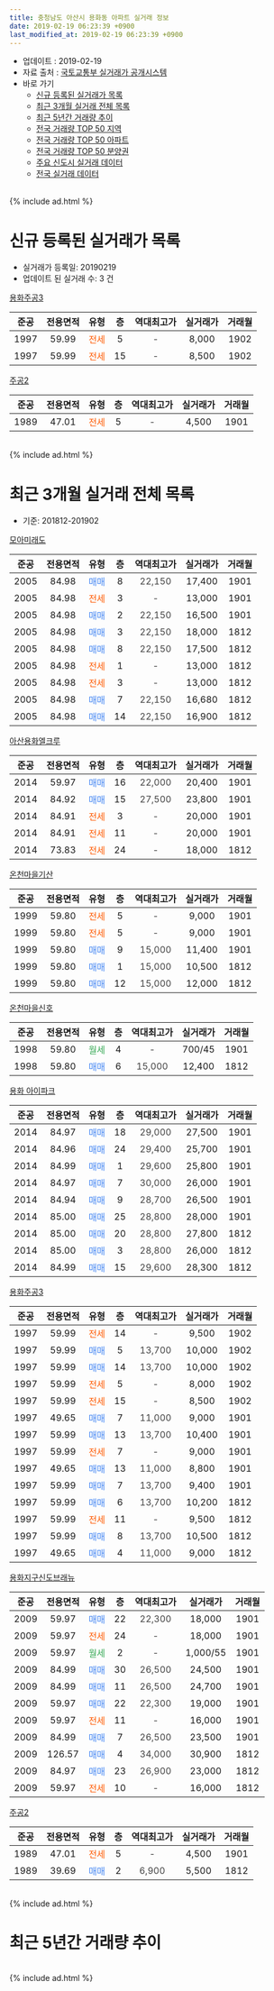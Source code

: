 ```yaml
---
title: 충청남도 아산시 용화동 아파트 실거래 정보
date: 2019-02-19 06:23:39 +0900
last_modified_at: 2019-02-19 06:23:39 +0900
---
```


* 업데이트 : 2019-02-19
* 자료 출처 : [국토교통부 실거래가 공개시스템](http://rt.molit.go.kr)
* 바로 가기
    * [신규 등록된 실거래가 목록](#신규-등록된-실거래가-목록)
    * [최근 3개월 실거래 전체 목록](#최근-3개월-실거래-전체-목록)
    * [최근 5년간 거래량 추이](#최근-5년간-거래량-추이)
    * [전국 거래량 TOP 50 지역](https://ayogom.github.io/apt-trade-info/최근-3개월-전국에서-가장-거래가-많이-발생한-지역)
    * [전국 거래량 TOP 50 아파트](https://ayogom.github.io/apt-trade-info/최근-3개월-전국에서-가장-거래가-많이-발생한-아파트)
    * [전국 거래량 TOP 50 분양권](https://ayogom.github.io/apt-trade-info/최근-3개월-전국에서-가장-거래가-많이-발생한-분양권)
    * [주요 신도시 실거래 데이터](https://ayogom.github.io/apt-trade-info/주요-신도시)
    * [전국 실거래 데이터](https://ayogom.github.io/apt-trade-info/전국)
<br>
{% include ad.html %}
<br>

# 신규 등록된 실거래가 목록
* 실거래가 등록일: 20190219
* 업데이트 된 실거래 수: 3 건


[용화주공3](https://search.naver.com/search.naver?query=%EC%B6%A9%EC%B2%AD%EB%82%A8%EB%8F%84+%EC%95%84%EC%82%B0%EC%8B%9C+%EC%9A%A9%ED%99%94%EB%8F%99+%EC%9A%A9%ED%99%94%EC%A3%BC%EA%B3%B53)

|준공|전용면적|유형|층|역대최고가|실거래가|거래월|
|:---:|:---:|:---:|:---:|:---:|:---:|:---:|
|1997|59.99|<span style="color:#ff5a00">전세</span>|5|<span style="color:#444444">-</span>|8,000|1902|
|1997|59.99|<span style="color:#ff5a00">전세</span>|15|<span style="color:#444444">-</span>|8,500|1902|

[주공2](https://search.naver.com/search.naver?query=%EC%B6%A9%EC%B2%AD%EB%82%A8%EB%8F%84+%EC%95%84%EC%82%B0%EC%8B%9C+%EC%9A%A9%ED%99%94%EB%8F%99+%EC%A3%BC%EA%B3%B52)

|준공|전용면적|유형|층|역대최고가|실거래가|거래월|
|:---:|:---:|:---:|:---:|:---:|:---:|:---:|
|1989|47.01|<span style="color:#ff5a00">전세</span>|5|<span style="color:#444444">-</span>|4,500|1901|


<br>
{% include ad.html %}
<br>

# 최근 3개월 실거래 전체 목록
* 기준: 201812-201902


[모아미래도](https://search.naver.com/search.naver?query=%EC%B6%A9%EC%B2%AD%EB%82%A8%EB%8F%84+%EC%95%84%EC%82%B0%EC%8B%9C+%EC%9A%A9%ED%99%94%EB%8F%99+%EB%AA%A8%EC%95%84%EB%AF%B8%EB%9E%98%EB%8F%84)

|준공|전용면적|유형|층|역대최고가|실거래가|거래월|
|:---:|:---:|:---:|:---:|:---:|:---:|:---:|
|2005|84.98|<span style="color:#4285f3">매매</span>|8|<span style="color:#444444">22,150</span>|17,400|1901|
|2005|84.98|<span style="color:#ff5a00">전세</span>|3|<span style="color:#444444">-</span>|13,000|1901|
|2005|84.98|<span style="color:#4285f3">매매</span>|2|<span style="color:#444444">22,150</span>|16,500|1901|
|2005|84.98|<span style="color:#4285f3">매매</span>|3|<span style="color:#444444">22,150</span>|18,000|1812|
|2005|84.98|<span style="color:#4285f3">매매</span>|8|<span style="color:#444444">22,150</span>|17,500|1812|
|2005|84.98|<span style="color:#ff5a00">전세</span>|1|<span style="color:#444444">-</span>|13,000|1812|
|2005|84.98|<span style="color:#ff5a00">전세</span>|3|<span style="color:#444444">-</span>|13,000|1812|
|2005|84.98|<span style="color:#4285f3">매매</span>|7|<span style="color:#444444">22,150</span>|16,680|1812|
|2005|84.98|<span style="color:#4285f3">매매</span>|14|<span style="color:#444444">22,150</span>|16,900|1812|

[아산용화엘크루](https://search.naver.com/search.naver?query=%EC%B6%A9%EC%B2%AD%EB%82%A8%EB%8F%84+%EC%95%84%EC%82%B0%EC%8B%9C+%EC%9A%A9%ED%99%94%EB%8F%99+%EC%95%84%EC%82%B0%EC%9A%A9%ED%99%94%EC%97%98%ED%81%AC%EB%A3%A8)

|준공|전용면적|유형|층|역대최고가|실거래가|거래월|
|:---:|:---:|:---:|:---:|:---:|:---:|:---:|
|2014|59.97|<span style="color:#4285f3">매매</span>|16|<span style="color:#444444">22,000</span>|20,400|1901|
|2014|84.92|<span style="color:#4285f3">매매</span>|15|<span style="color:#444444">27,500</span>|23,800|1901|
|2014|84.91|<span style="color:#ff5a00">전세</span>|3|<span style="color:#444444">-</span>|20,000|1901|
|2014|84.91|<span style="color:#ff5a00">전세</span>|11|<span style="color:#444444">-</span>|20,000|1901|
|2014|73.83|<span style="color:#ff5a00">전세</span>|24|<span style="color:#444444">-</span>|18,000|1812|

[온천마을기산](https://search.naver.com/search.naver?query=%EC%B6%A9%EC%B2%AD%EB%82%A8%EB%8F%84+%EC%95%84%EC%82%B0%EC%8B%9C+%EC%9A%A9%ED%99%94%EB%8F%99+%EC%98%A8%EC%B2%9C%EB%A7%88%EC%9D%84%EA%B8%B0%EC%82%B0)

|준공|전용면적|유형|층|역대최고가|실거래가|거래월|
|:---:|:---:|:---:|:---:|:---:|:---:|:---:|
|1999|59.80|<span style="color:#ff5a00">전세</span>|5|<span style="color:#444444">-</span>|9,000|1901|
|1999|59.80|<span style="color:#ff5a00">전세</span>|5|<span style="color:#444444">-</span>|9,000|1901|
|1999|59.80|<span style="color:#4285f3">매매</span>|9|<span style="color:#444444">15,000</span>|11,400|1901|
|1999|59.80|<span style="color:#4285f3">매매</span>|1|<span style="color:#444444">15,000</span>|10,500|1812|
|1999|59.80|<span style="color:#4285f3">매매</span>|12|<span style="color:#444444">15,000</span>|12,000|1812|

[온천마을신호](https://search.naver.com/search.naver?query=%EC%B6%A9%EC%B2%AD%EB%82%A8%EB%8F%84+%EC%95%84%EC%82%B0%EC%8B%9C+%EC%9A%A9%ED%99%94%EB%8F%99+%EC%98%A8%EC%B2%9C%EB%A7%88%EC%9D%84%EC%8B%A0%ED%98%B8)

|준공|전용면적|유형|층|역대최고가|실거래가|거래월|
|:---:|:---:|:---:|:---:|:---:|:---:|:---:|
|1998|59.80|<span style="color:#34a853">월세</span>|4|<span style="color:#444444">-</span>|700/45|1901|
|1998|59.80|<span style="color:#4285f3">매매</span>|6|<span style="color:#444444">15,000</span>|12,400|1812|

[용화 아이파크](https://search.naver.com/search.naver?query=%EC%B6%A9%EC%B2%AD%EB%82%A8%EB%8F%84+%EC%95%84%EC%82%B0%EC%8B%9C+%EC%9A%A9%ED%99%94%EB%8F%99+%EC%9A%A9%ED%99%94+%EC%95%84%EC%9D%B4%ED%8C%8C%ED%81%AC)

|준공|전용면적|유형|층|역대최고가|실거래가|거래월|
|:---:|:---:|:---:|:---:|:---:|:---:|:---:|
|2014|84.97|<span style="color:#4285f3">매매</span>|18|<span style="color:#444444">29,000</span>|27,500|1901|
|2014|84.96|<span style="color:#4285f3">매매</span>|24|<span style="color:#444444">29,400</span>|25,700|1901|
|2014|84.99|<span style="color:#4285f3">매매</span>|1|<span style="color:#444444">29,600</span>|25,800|1901|
|2014|84.97|<span style="color:#4285f3">매매</span>|7|<span style="color:#444444">30,000</span>|26,000|1901|
|2014|84.94|<span style="color:#4285f3">매매</span>|9|<span style="color:#444444">28,700</span>|26,500|1901|
|2014|85.00|<span style="color:#4285f3">매매</span>|25|<span style="color:#444444">28,800</span>|28,000|1901|
|2014|85.00|<span style="color:#4285f3">매매</span>|20|<span style="color:#444444">28,800</span>|27,800|1812|
|2014|85.00|<span style="color:#4285f3">매매</span>|3|<span style="color:#444444">28,800</span>|26,000|1812|
|2014|84.99|<span style="color:#4285f3">매매</span>|15|<span style="color:#444444">29,600</span>|28,300|1812|

[용화주공3](https://search.naver.com/search.naver?query=%EC%B6%A9%EC%B2%AD%EB%82%A8%EB%8F%84+%EC%95%84%EC%82%B0%EC%8B%9C+%EC%9A%A9%ED%99%94%EB%8F%99+%EC%9A%A9%ED%99%94%EC%A3%BC%EA%B3%B53)

|준공|전용면적|유형|층|역대최고가|실거래가|거래월|
|:---:|:---:|:---:|:---:|:---:|:---:|:---:|
|1997|59.99|<span style="color:#ff5a00">전세</span>|14|<span style="color:#444444">-</span>|9,500|1902|
|1997|59.99|<span style="color:#4285f3">매매</span>|5|<span style="color:#444444">13,700</span>|10,000|1902|
|1997|59.99|<span style="color:#4285f3">매매</span>|14|<span style="color:#444444">13,700</span>|10,000|1902|
|1997|59.99|<span style="color:#ff5a00">전세</span>|5|<span style="color:#444444">-</span>|8,000|1902|
|1997|59.99|<span style="color:#ff5a00">전세</span>|15|<span style="color:#444444">-</span>|8,500|1902|
|1997|49.65|<span style="color:#4285f3">매매</span>|7|<span style="color:#444444">11,000</span>|9,000|1901|
|1997|59.99|<span style="color:#4285f3">매매</span>|13|<span style="color:#444444">13,700</span>|10,400|1901|
|1997|59.99|<span style="color:#ff5a00">전세</span>|7|<span style="color:#444444">-</span>|9,000|1901|
|1997|49.65|<span style="color:#4285f3">매매</span>|13|<span style="color:#444444">11,000</span>|8,800|1901|
|1997|59.99|<span style="color:#4285f3">매매</span>|7|<span style="color:#444444">13,700</span>|9,400|1901|
|1997|59.99|<span style="color:#4285f3">매매</span>|6|<span style="color:#444444">13,700</span>|10,200|1812|
|1997|59.99|<span style="color:#ff5a00">전세</span>|11|<span style="color:#444444">-</span>|9,500|1812|
|1997|59.99|<span style="color:#4285f3">매매</span>|8|<span style="color:#444444">13,700</span>|10,500|1812|
|1997|49.65|<span style="color:#4285f3">매매</span>|4|<span style="color:#444444">11,000</span>|9,000|1812|


<script async src="//pagead2.googlesyndication.com/pagead/js/adsbygoogle.js"></script>
<!-- 기본 -->
<ins class="adsbygoogle"
     style="display:block"
     data-ad-client="ca-pub-2446590836940007"
     data-ad-slot="1659523306"
     data-ad-format="auto"
     data-full-width-responsive="true"></ins>
<script>
(adsbygoogle = window.adsbygoogle || []).push({});
</script>


[용화지구신도브래뉴](https://search.naver.com/search.naver?query=%EC%B6%A9%EC%B2%AD%EB%82%A8%EB%8F%84+%EC%95%84%EC%82%B0%EC%8B%9C+%EC%9A%A9%ED%99%94%EB%8F%99+%EC%9A%A9%ED%99%94%EC%A7%80%EA%B5%AC%EC%8B%A0%EB%8F%84%EB%B8%8C%EB%9E%98%EB%89%B4)

|준공|전용면적|유형|층|역대최고가|실거래가|거래월|
|:---:|:---:|:---:|:---:|:---:|:---:|:---:|
|2009|59.97|<span style="color:#4285f3">매매</span>|22|<span style="color:#444444">22,300</span>|18,000|1901|
|2009|59.97|<span style="color:#ff5a00">전세</span>|24|<span style="color:#444444">-</span>|18,000|1901|
|2009|59.97|<span style="color:#34a853">월세</span>|2|<span style="color:#444444">-</span>|1,000/55|1901|
|2009|84.99|<span style="color:#4285f3">매매</span>|30|<span style="color:#444444">26,500</span>|24,500|1901|
|2009|84.99|<span style="color:#4285f3">매매</span>|11|<span style="color:#444444">26,500</span>|24,700|1901|
|2009|59.97|<span style="color:#4285f3">매매</span>|22|<span style="color:#444444">22,300</span>|19,000|1901|
|2009|59.97|<span style="color:#ff5a00">전세</span>|11|<span style="color:#444444">-</span>|16,000|1901|
|2009|84.99|<span style="color:#4285f3">매매</span>|7|<span style="color:#444444">26,500</span>|23,500|1901|
|2009|126.57|<span style="color:#4285f3">매매</span>|4|<span style="color:#444444">34,000</span>|30,900|1812|
|2009|84.97|<span style="color:#4285f3">매매</span>|23|<span style="color:#444444">26,900</span>|23,000|1812|
|2009|59.97|<span style="color:#ff5a00">전세</span>|10|<span style="color:#444444">-</span>|16,000|1812|

[주공2](https://search.naver.com/search.naver?query=%EC%B6%A9%EC%B2%AD%EB%82%A8%EB%8F%84+%EC%95%84%EC%82%B0%EC%8B%9C+%EC%9A%A9%ED%99%94%EB%8F%99+%EC%A3%BC%EA%B3%B52)

|준공|전용면적|유형|층|역대최고가|실거래가|거래월|
|:---:|:---:|:---:|:---:|:---:|:---:|:---:|
|1989|47.01|<span style="color:#ff5a00">전세</span>|5|<span style="color:#444444">-</span>|4,500|1901|
|1989|39.69|<span style="color:#4285f3">매매</span>|2|<span style="color:#444444">6,900</span>|5,500|1812|


<br>
{% include ad.html %}
<br>

# 최근 5년간 거래량 추이


<div style="width:100%;">
    <canvas id="deal_progress" height="200"></canvas>
</div>

<script>
new Chart(document.getElementById("deal_progress"), {
    type: 'line',
    data: {
        labels: ['201402','201403','201404','201405','201406','201407','201408','201409','201410','201411','201412','201501','201502','201503','201504','201505','201506','201507','201508','201509','201510','201511','201512','201601','201602','201603','201604','201605','201606','201607','201608','201609','201610','201611','201612','201701','201702','201703','201704','201705','201706','201707','201708','201709','201710','201711','201712','201801','201802','201803','201804','201805','201806','201807','201808','201809','201810','201811','201812','201901','201902'],
        datasets: [{
            label: '매매',
            pointRadius: 1,
            data: [26, 35, 32, 37, 39, 25, 47, 49, 37, 19, 18, 32, 23, 45, 29, 36, 23, 29, 18, 21, 31, 22, 20, 16, 15, 20, 23, 26, 17, 19, 27, 20, 26, 23, 23, 21, 23, 23, 15, 19, 29, 24, 28, 20, 30, 19, 23, 16, 22, 39, 28, 22, 29, 17, 17, 28, 21, 18, 16, 20, 2],
            borderColor: "rgba(255, 201, 14, 1)",
            backgroundColor: "rgba(255, 201, 14, 0.5)",
            fill: false,
            lineTension: 0
        },{
            label: '전월세',
            pointRadius: 1,
            data: [24, 14, 18, 19, 24, 29, 34, 21, 22, 14, 12, 14, 18, 24, 13, 13, 8, 13, 13, 17, 16, 12, 15, 12, 10, 14, 12, 14, 15, 18, 18, 15, 23, 19, 13, 14, 22, 17, 9, 18, 18, 20, 29, 16, 11, 11, 17, 18, 12, 17, 19, 15, 11, 9, 8, 15, 9, 12, 5, 11, 3],
            borderColor: "rgba(0, 141, 185, 1)",
            backgroundColor: "rgba(0, 141, 185, 0.5)",
            fill: false,
            lineTension: 0
        }
        ]
    },
    options: {
        responsive: true,
        title: {
            display: false
        },
        tooltips: {
            mode: 'index',
            intersect: false
        },
        hover: {
            mode: 'nearest',
            intersect: true
        },
        scales: {
            xAxes: [{
                display: true,
                scaleLabel: {
                    display: true,
                    labelString: '년/월'
                }
            }],
            yAxes: [{
                display: true,
                ticks: {
                    suggestedMin: 0,
                },
                scaleLabel: {
                    display: true,
                    labelString: '실거래 수'
                }
            }]
        }
    }
});

</script>


<br>
{% include ad.html %}
<br>

